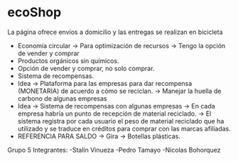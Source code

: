 # ecoShop

La página ofrece envíos a domicilio y las entregas se realizan en bicicleta
- Economía circular -> Para optimización de recursos -> Tengo la opción de vender y comprar
- Productos orgánicos sin químicos.
- Opción de vender y comprar, no solo comprar.
- Sistema de recompensas. 
- Idea -> Plataforma para las empresas para dar recompensa (MONETARIA) de acuerdo a cómo se reciclan. -> Manejar la huella de carbono de algunas empresas
- Idea -> Sistema de recompensas con algunas empresas -> En cada empresa habría un punto de recepción de material reciclado. -> El sistema registra por cada usuario el peso de material reciclado que ha utilizado y se traduce en créditos para comprar con las marcas afiliadas.
- REFERENCIA PARA SALDO -> Gira -> Botellas plásticas.

Grupo 5
Integrantes:
-Stalin Vinueza
-Pedro Tamayo
-Nicolas Bohorquez